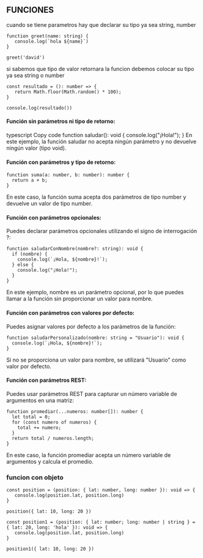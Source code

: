 ## FUNCIONES

cuando se tiene parametros hay que declarar su tipo ya sea string, number

```
function greet(name: string) {
   console.log(`hola ${name}`)
}

greet('david')
```

si sabemos que tipo de valor retornara la funcion debemos colocar su tipo ya sea string o number

```
const resultado = (): number => {
   return Math.floor(Math.random() * 100);
}

console.log(resultado())
```

#### Función sin parámetros ni tipo de retorno:

typescript
Copy code
function saludar(): void {
console.log("¡Hola!");
}
En este ejemplo, la función saludar no acepta ningún parámetro y no devuelve ningún valor (tipo void).

#### Función con parámetros y tipo de retorno:

```
function suma(a: number, b: number): number {
  return a + b;
}
```

En este caso, la función suma acepta dos parámetros de tipo number y devuelve un valor de tipo number.

#### Función con parámetros opcionales:

Puedes declarar parámetros opcionales utilizando el signo de interrogación ?:

```
function saludarConNombre(nombre?: string): void {
  if (nombre) {
    console.log(`¡Hola, ${nombre}!`);
  } else {
    console.log("¡Hola!");
  }
}
```

En este ejemplo, nombre es un parámetro opcional, por lo que puedes llamar a la función sin proporcionar un valor para nombre.

#### Función con parámetros con valores por defecto:

Puedes asignar valores por defecto a los parámetros de la función:

```
function saludarPersonalizado(nombre: string = "Usuario"): void {
  console.log(`¡Hola, ${nombre}!`);
}
```

Si no se proporciona un valor para nombre, se utilizará "Usuario" como valor por defecto.

#### Función con parámetros REST:

Puedes usar parámetros REST para capturar un número variable de argumentos en una matriz:

```
function promediar(...numeros: number[]): number {
  let total = 0;
  for (const numero of numeros) {
    total += numero;
  }
  return total / numeros.length;
}
```

En este caso, la función promediar acepta un número variable de argumentos y calcula el promedio.

### funcion con objeto

```
const position = (position: { lat: number, long: number }): void => {
   console.log(position.lat, position.long)
}

position({ lat: 10, long: 20 })

const position1 = (position: { lat: number; long: number | string } = { lat: 20, long: 'hola' }): void => {
   console.log(position.lat, position.long)
}

position1({ lat: 10, long: 20 })
```
